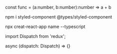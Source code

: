 const func = (a:number, b:number):number => a + b

npm i styled-component @types/styled-component

npx creat-react-app name --typescript

import Dispatch from 'redux';

async (dispatch: Dispatch) => {}
